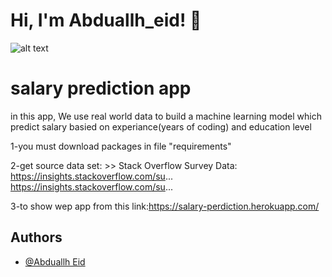 
# Hi, I'm Abduallh_eid! 👋

  
![alt text](https://techgenies.com/wp-content/uploads/2021/04/the-best-data-science-software-stack-for-projects.jpg)


  
# salary prediction app 


in this app, We use real world data to build a machine learning model which predict salary basied on experiance(years of coding) and education level 

1-you must download packages in file "requirements"

2-get source data set: >>
Stack Overflow Survey Data:
https://insights.stackoverflow.com/su...
https://insights.stackoverflow.com/su...

3-to show wep app from this link:https://salary-perdiction.herokuapp.com/


## Authors

- [@Abduallh Eid](https://github.com/abduallheid)

  
